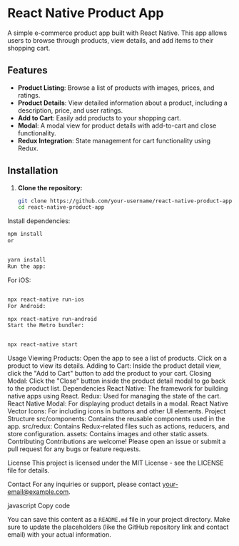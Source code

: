 # React Native Product App

A simple e-commerce product app built with React Native. This app allows users to browse through products, view details, and add items to their shopping cart.

## Features

- **Product Listing**: Browse a list of products with images, prices, and ratings.
- **Product Details**: View detailed information about a product, including a description, price, and user ratings.
- **Add to Cart**: Easily add products to your shopping cart.
- **Modal**: A modal view for product details with add-to-cart and close functionality.
- **Redux Integration**: State management for cart functionality using Redux.


## Installation

1. **Clone the repository:**

   ```bash
   git clone https://github.com/your-username/react-native-product-app.git
   cd react-native-product-app
   ```
Install dependencies:

```bash
npm install
or
```

```bash

yarn install
Run the app:
```
For iOS:

```bash

npx react-native run-ios
For Android:
```
```bash
npx react-native run-android
Start the Metro bundler:
```
```bash

npx react-native start
```
Usage
Viewing Products: Open the app to see a list of products. Click on a product to view its details.
Adding to Cart: Inside the product detail view, click the "Add to Cart" button to add the product to your cart.
Closing Modal: Click the "Close" button inside the product detail modal to go back to the product list.
Dependencies
React Native: The framework for building native apps using React.
Redux: Used for managing the state of the cart.
React Native Modal: For displaying product details in a modal.
React Native Vector Icons: For including icons in buttons and other UI elements.
Project Structure
src/components: Contains the reusable components used in the app.
src/redux: Contains Redux-related files such as actions, reducers, and store configuration.
assets: Contains images and other static assets.
Contributing
Contributions are welcome! Please open an issue or submit a pull request for any bugs or feature requests.

License
This project is licensed under the MIT License - see the LICENSE file for details.

Contact
For any inquiries or support, please contact your-email@example.com.

javascript
Copy code

You can save this content as a `README.md` file in your project directory. Make sure to update the placeholders (like the GitHub repository link and contact email) with your actual information.





